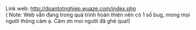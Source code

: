 Link web:       http://doantotnghiep.wuaze.com/index.php           
( Note: Web vẫn đang trong quá trình hoàn thiện nên có 1 số bug, mong mọi người thông cảm ạ. Cảm ơn moi người đã ghé qua!)
